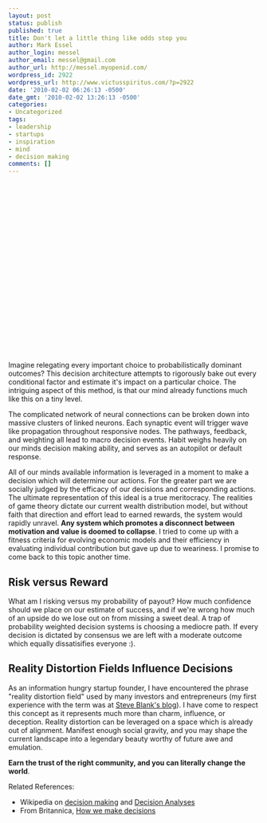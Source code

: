 ```yaml
---
layout: post
status: publish
published: true
title: Don't let a little thing like odds stop you
author: Mark Essel
author_login: messel
author_email: messel@gmail.com
author_url: http://messel.myopenid.com/
wordpress_id: 2922
wordpress_url: http://www.victusspiritus.com/?p=2922
date: '2010-02-02 06:26:13 -0500'
date_gmt: '2010-02-02 13:26:13 -0500'
categories:
- Uncategorized
tags:
- leadership
- startups
- inspiration
- mind
- decision making
comments: []
---
```

<p>
<object classid="clsid:d27cdb6e-ae6d-11cf-96b8-444553540000" width="425" height="344" codebase="http://download.macromedia.com/pub/shockwave/cabs/flash/swflash.cab#version=6,0,40,0"><param name="allowFullScreen" value="true" /><param name="allowScriptAccess" value="always" /><param name="src" value="http://www.youtube.com/v/TKsVVmOGV9I&color1=0xb1b1b1&color2=0xcfcfcf&feature=player_embedded&fs=1" /><param name="allowfullscreen" value="true" /><embed type="application/x-shockwave-flash" width="425" height="344" src="http://www.youtube.com/v/TKsVVmOGV9I&color1=0xb1b1b1&color2=0xcfcfcf&feature=player_embedded&fs=1" allowscriptaccess="always" allowfullscreen="true"></embed></object></p>
<p>Imagine relegating every important choice to probabilistically dominant outcomes? This decision architecture attempts to rigorously bake out every conditional factor and estimate it's impact on a particular choice. The intriguing aspect of this method, is that our mind already functions much like this on a tiny level. </p>
<p>The complicated network of neural connections can be broken down into massive clusters of linked neurons. Each synaptic event will trigger wave like propagation throughout responsive nodes. The pathways, feedback, and weighting all lead to macro decision events. Habit weighs heavily on our minds decision making ability, and serves as an autopilot or default response. </p>
<p>All of our minds available information is leveraged in a moment to make a decision which will determine our actions. For the greater part we are socially judged by the efficacy of our decisions and corresponding actions. The ultimate representation of this ideal is a true meritocracy. The realities of game theory dictate our current wealth distribution model, but without faith that direction and effort lead to earned rewards, the system would rapidly unravel. <strong>Any system which promotes a disconnect between motivation and value is doomed to collapse</strong>. I tried to come up with a fitness criteria for evolving economic models and their efficiency in evaluating individual contribution but gave up due to weariness. I promise to come back to this topic another time.  </p>
<h2>Risk versus Reward</h2>
<p>What am I risking versus my probability of payout? How much confidence should we place on our estimate of success, and if we're wrong how much of an upside do we lose out on from missing a sweet deal. A trap of probability weighted decision systems is choosing a mediocre path. If every decision is dictated by consensus we are left with a moderate outcome which equally dissatisifies everyone :).</p>
<h2>Reality Distortion Fields Influence Decisions</h2>
<p>As an information hungry startup founder, I have encountered the phrase "reality distortion field" used by many investors and entrepreneurs (my first experience with the term was at <a HREF="http://steveblank.com/2009/07/02/rocket-science-2-drinking-the-kool-aid/">Steve Blank's blog</a>). I have come to respect this concept as it represents much more than charm, influence, or deception. Reality distortion can be leveraged on a space which is already out of alignment. Manifest enough social gravity, and you may shape the current landscape into a legendary beauty worthy of future awe and emulation.     </p>
<p><strong>Earn the trust of the right community, and you can literally change the world</strong>.</p>
<p>Related References:</p>
<ul>
<li>Wikipedia on <a href="http://en.m.wikipedia.org/wiki/Decision_making?wasRedirected=true"> decision making</a> and <a href="http://en.m.wikipedia.org/wiki/Decision_Analysis">Decision Analyses</a></li>
<li>From Britannica, <a HREF="http://www.britannica.com/blogs/2009/07/neuroeconomics-studying-how-we-make-decisions/">How we make decisions</a></li>
</ul>
